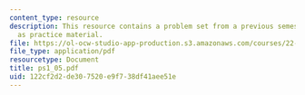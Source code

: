 ```yaml
---
content_type: resource
description: This resource contains a problem set from a previous semester, provided
  as practice material.
file: https://ol-ocw-studio-app-production.s3.amazonaws.com/courses/22-611j-introduction-to-plasma-physics-i-fall-2006/122cf2d2de307520e9f738df41aee51e_ps1_05.pdf
file_type: application/pdf
resourcetype: Document
title: ps1_05.pdf
uid: 122cf2d2-de30-7520-e9f7-38df41aee51e
---
```

